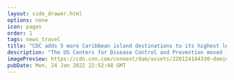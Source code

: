 ```yaml
---
layout: side_drawer.html
options: none
icon: pages
order: 1
tags: news_travel
title: "CDC adds 5 more Caribbean island destinations to its highest level of travel risk"
description: "The US Centers for Disease Control and Prevention moved five Caribbean island destinations into its highest-risk travel category for Covid-19 on Monday."
imagePreview: https://cdn.cnn.com/cnnnext/dam/assets/220124144330-dominican-republic-punta-cana-january-2022-video-synd-2.jpg
pubDate: Mon, 24 Jan 2022 22:52:48 GMT
---
```

